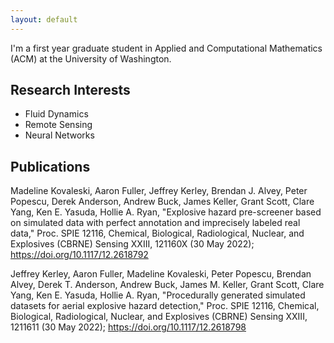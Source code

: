 ```yaml
---
layout: default
---
```


I'm a first year graduate student in Applied and Computational Mathematics (ACM) at the University of Washington. 

## Research Interests
- Fluid Dynamics
- Remote Sensing
- Neural Networks

## Publications
Madeline Kovaleski, Aaron Fuller, Jeffrey Kerley, Brendan J. Alvey, Peter Popescu, Derek Anderson, Andrew Buck, James Keller, Grant Scott, Clare Yang, Ken E. Yasuda, Hollie A. Ryan, "Explosive hazard pre-screener based on simulated data with perfect annotation and imprecisely labeled real data," Proc. SPIE 12116, Chemical, Biological, Radiological, Nuclear, and Explosives (CBRNE) Sensing XXIII, 121160X (30 May 2022); https://doi.org/10.1117/12.2618792

Jeffrey Kerley, Aaron Fuller, Madeline Kovaleski, Peter Popescu, Brendan Alvey, Derek T. Anderson, Andrew Buck, James M. Keller, Grant Scott, Clare Yang, Ken E. Yasuda, Hollie A. Ryan, "Procedurally generated simulated datasets for aerial explosive hazard detection," Proc. SPIE 12116, Chemical, Biological, Radiological, Nuclear, and Explosives (CBRNE) Sensing XXIII, 1211611 (30 May 2022); https://doi.org/10.1117/12.2618798
